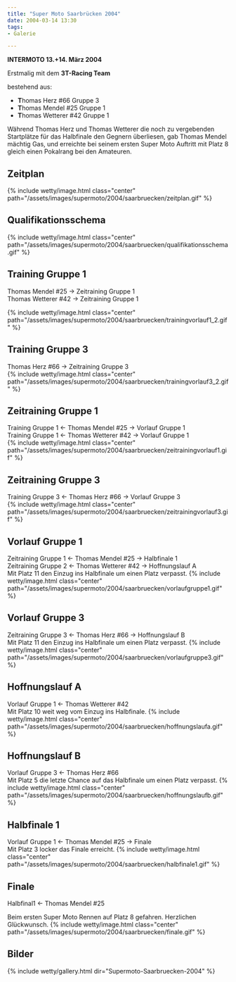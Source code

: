 ```yaml
---
title: "Super Moto Saarbrücken 2004"
date: 2004-03-14 13:30
tags: 
- Galerie

---
```

**INTERMOTO 13.+14. März 2004**

Erstmalig mit dem
**3T-Racing Team**

bestehend aus:

  * **T**homas Herz #66 Gruppe 3
  * **T**homas Mendel #25 Gruppe 1
  * **T**homas Wetterer #42 Gruppe 1

Während Thomas Herz und Thomas Wetterer die noch zu vergebenden Startplätze für das Halbfinale den Gegnern überliesen, gab Thomas Mendel mächtig Gas, und erreichte bei seinem ersten Super Moto Auftritt mit Platz 8 gleich einen Pokalrang bei den Amateuren.

<!--more-->

## Zeitplan
{% include wetty/image.html class="center" path="/assets/images/supermoto/2004/saarbruecken/zeitplan.gif" %}

## Qualifikationsschema
{% include wetty/image.html class="center" path="/assets/images/supermoto/2004/saarbruecken/qualifikationsschema.gif" %}

## Training Gruppe 1
Thomas Mendel #25 -> Zeitraining Gruppe 1</br>
Thomas Wetterer #42 -> Zeitraining Gruppe 1

{% include wetty/image.html class="center" path="/assets/images/supermoto/2004/saarbruecken/trainingvorlauf1_2.gif" %}

## Training Gruppe 3
Thomas Herz #66 -> Zeitraining Gruppe 3</br>
{% include wetty/image.html class="center" path="/assets/images/supermoto/2004/saarbruecken/trainingvorlauf3_2.gif" %}

## Zeitraining Gruppe 1
Training Gruppe 1 <- Thomas Mendel #25 -> Vorlauf Gruppe 1</br>
Training Gruppe 1 <- Thomas Wetterer #42 -> Vorlauf Gruppe 1</br>
{% include wetty/image.html class="center" path="/assets/images/supermoto/2004/saarbruecken/zeitrainingvorlauf1.gif" %}

## Zeitraining Gruppe 3
Training Gruppe 3 <- Thomas Herz #66 -> Vorlauf Gruppe 3</br>
{% include wetty/image.html class="center" path="/assets/images/supermoto/2004/saarbruecken/zeitrainingvorlauf3.gif" %}

## Vorlauf Gruppe 1
Zeitraining Gruppe 1 <- Thomas Mendel #25 -> Halbfinale 1</br>
Zeitraining Gruppe 2 <- Thomas Wetterer #42 -> Hoffnungslauf A</br>
Mit Platz 11 den Einzug ins Halbfinale um einen Platz verpasst.
{% include wetty/image.html class="center" path="/assets/images/supermoto/2004/saarbruecken/vorlaufgruppe1.gif" %}

## Vorlauf Gruppe 3
Zeitraining Gruppe 3 <- Thomas Herz #66 -> Hoffnungslauf B</br>
Mit Platz 11 den Einzug ins Halbfinale um einen Platz verpasst.
{% include wetty/image.html class="center" path="/assets/images/supermoto/2004/saarbruecken/vorlaufgruppe3.gif" %}

## Hoffnungslauf A
Vorlauf Gruppe 1 <- Thomas Wetterer #42</br>
Mit Platz 10 weit weg vom Einzug ins Halbfinale.
{% include wetty/image.html class="center" path="/assets/images/supermoto/2004/saarbruecken/hoffnungslaufa.gif" %}

## Hoffnungslauf B
Vorlauf Gruppe 3 <- Thomas Herz #66</br>
Mit Platz 5 die letzte Chance auf das Halbfinale um einen Platz verpasst. 
{% include wetty/image.html class="center" path="/assets/images/supermoto/2004/saarbruecken/hoffnungslaufb.gif" %}

## Halbfinale 1
Vorlauf Gruppe 1 <- Thomas Mendel #25 -> Finale</br>
Mit Platz 3 locker das Finale erreicht.
{% include wetty/image.html class="center" path="/assets/images/supermoto/2004/saarbruecken/halbfinale1.gif" %}

## Finale
Halbfinal1 <- Thomas Mendel #25 

Beim ersten Super Moto Rennen auf Platz 8 gefahren. Herzlichen Glückwunsch.
{% include wetty/image.html class="center" path="/assets/images/supermoto/2004/saarbruecken/finale.gif" %}

## Bilder

{% include wetty/gallery.html dir="Supermoto-Saarbruecken-2004" %}
